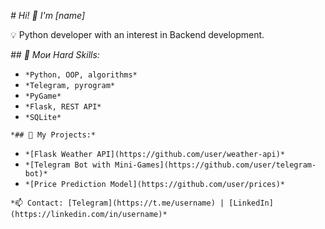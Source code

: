 *# Hi! 👋 I'm [name]*

💡 Python developer with an interest in Backend development.

*## 🔧 Мои Hard Skills:*

- `*Python, OOP, algorithms*`
- `*Telegram, pyrogram*`
- `*PyGame*`
- `*Flask, REST API*`
- `*SQLite*`

`*## 📌 My Projects:*`

- `*[Flask Weather API](https://github.com/user/weather-api)*`
- `*[Telegram Bot with Mini-Games](https://github.com/user/telegram-bot)*`
- `*[Price Prediction Model](https://github.com/user/prices)*`

`*📫 Contact: [Telegram](https://t.me/username) | [LinkedIn](https://linkedin.com/in/username)*`
